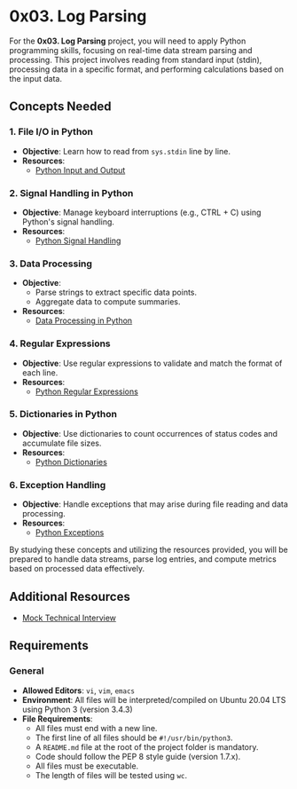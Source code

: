 # 0x03. Log Parsing

For the **0x03. Log Parsing** project, you will need to apply Python programming skills, focusing on real-time data stream parsing and processing. This project involves reading from standard input (stdin), processing data in a specific format, and performing calculations based on the input data.

## Concepts Needed

### 1. File I/O in Python
- **Objective**: Learn how to read from `sys.stdin` line by line.
- **Resources**:
  - [Python Input and Output](https://docs.python.org/3/tutorial/inputoutput.html)

### 2. Signal Handling in Python
- **Objective**: Manage keyboard interruptions (e.g., CTRL + C) using Python's signal handling.
- **Resources**:
  - [Python Signal Handling](https://docs.python.org/3/library/signal.html)

### 3. Data Processing
- **Objective**: 
  - Parse strings to extract specific data points.
  - Aggregate data to compute summaries.
- **Resources**:
  - [Data Processing in Python](https://docs.python.org/3/library/datatypes.html#sequence-types-list-tuple-range)

### 4. Regular Expressions
- **Objective**: Use regular expressions to validate and match the format of each line.
- **Resources**:
  - [Python Regular Expressions](https://docs.python.org/3/library/re.html)

### 5. Dictionaries in Python
- **Objective**: Use dictionaries to count occurrences of status codes and accumulate file sizes.
- **Resources**:
  - [Python Dictionaries](https://docs.python.org/3/tutorial/datastructures.html#dictionaries)

### 6. Exception Handling
- **Objective**: Handle exceptions that may arise during file reading and data processing.
- **Resources**:
  - [Python Exceptions](https://docs.python.org/3/tutorial/errors.html)

By studying these concepts and utilizing the resources provided, you will be prepared to handle data streams, parse log entries, and compute metrics based on processed data effectively.

## Additional Resources
- [Mock Technical Interview](#)

## Requirements

### General
- **Allowed Editors**: `vi`, `vim`, `emacs`
- **Environment**: All files will be interpreted/compiled on Ubuntu 20.04 LTS using Python 3 (version 3.4.3)
- **File Requirements**:
  - All files must end with a new line.
  - The first line of all files should be `#!/usr/bin/python3`.
  - A `README.md` file at the root of the project folder is mandatory.
  - Code should follow the PEP 8 style guide (version 1.7.x).
  - All files must be executable.
  - The length of files will be tested using `wc`.
